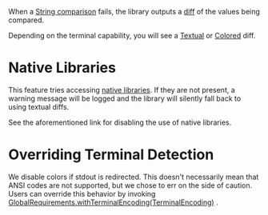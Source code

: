 When
a [String comparison](https://cowwoc.github.io/requirements.java/8.0.8/docs/api/com.github.cowwoc.requirements.java/com/github/cowwoc/requirements/java/extension/ExtensibleObjectVerifier.html#isEqualTo(java.lang.Object))
fails, the library outputs a [diff](https://en.wikipedia.org/wiki/Diff) of the values being compared.

Depending on the terminal capability, you will see a [Textual](Textual_Diff.md) or [Colored](Colored_Diff.md)
diff.

# Native Libraries

This feature tries accessing [native libraries](Deploying_Native_Libraries.md). If they are not present, a
warning message will be logged and the library will silently fall back to using textual diffs.

See the aforementioned link for disabling the use of native libraries.

# Overriding Terminal Detection

We disable colors if stdout is redirected. This doesn't necessarily mean that ANSI codes are not supported,
but we chose to err on the side of caution. Users can override this behavior by
invoking [GlobalRequirements.withTerminalEncoding(TerminalEncoding)](https://cowwoc.github.io/requirements.java/8.0.8/docs/api/com.github.cowwoc.requirements.java/com/github/cowwoc/requirements/java/GlobalRequirements.html#withTerminalEncoding(com.github.cowwoc.requirements.natives.terminal.TerminalEncoding))
.
